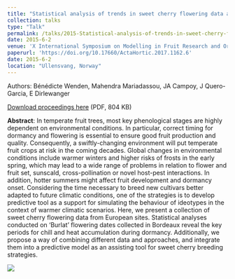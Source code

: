 ```yaml
---
title: "Statistical analysis of trends in sweet cherry flowering data across Europe"
collection: talks
type: "Talk"
permalink: /talks/2015-Statistical-analysis-of-trends-in-sweet-cherry-flowering-data-across-Europe
date: 2015-6-2
venue: 'X International Symposium on Modelling in Fruit Research and Orchard Management'
paperurl: 'https://doi.org/10.17660/ActaHortic.2017.1162.6'
date: 2015-6-2
location: "Ullensvang, Norway"
---
```


Authors: Bénédicte Wenden, Mahendra Mariadassou, JA Campoy, J Quero-Garcia, E Dirlewanger

[Download proceedings here](https://www.researchgate.net/profile/Benedicte_Wenden/publication/317636087_Sweet_cherry_phenology_in_the_context_of_climate_change_A_systems_biology_approach/links/5975e2440f7e9b4016acb07c/Sweet-cherry-phenology-in-the-context-of-climate-change-A-systems-biology-approach.pdf) (PDF, 804 KB)

**Abstract**: In temperate fruit trees, most key phenological stages are highly dependent on environmental conditions. In particular, correct timing for dormancy and flowering is essential to ensure good fruit production and quality. Consequently, a swiftly-changing environment will put temperate fruit crops at risk in the coming decades. Global changes in environmental conditions include warmer winters and higher risks of frosts in the early spring, which may lead to a wide range of problems in relation to flower and fruit set, sunscald, cross-pollination or novel host-pest interactions. In addition, hotter summers might affect fruit development and dormancy onset. Considering the time necessary to breed new cultivars better adapted to future climatic conditions, one of the strategies is to develop predictive tool as a support for simulating the behaviour of ideotypes in the context of warmer climatic scenarios. Here, we present a collection of sweet cherry flowering data from European sites. Statistical analyses conducted on ‘Burlat’ flowering dates collected in Bordeaux reveal the key periods for chill and heat accumulation during dormancy. Additionally, we propose a way of combining different data and approaches, and integrate them into a predictive model as an assisting tool for sweet cherry breeding strategies.

<img src='/bwenden/images/PLS-regression.png' />
